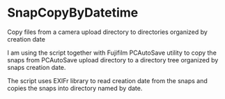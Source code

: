 SnapCopyByDatetime
==================

Copy files from a camera upload directory to directories organized by creation date

I am using the script together with Fujifilm PCAutoSave utility to copy the snaps from PCAutoSave upload directory to a directory tree organized by snaps creation date.

The script uses EXIFr library to read creation date from the snaps and copies the snaps into directory named by date.







